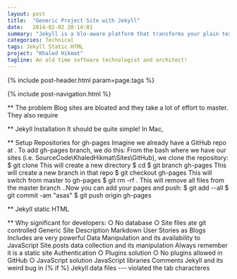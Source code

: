 ```yaml
---
layout: post
title:  "Generic Project Site with Jekyll"
date:   2014-02-02 20:14:01
summary: "Jekyll is a blo-aware platform that transforms your plain text into static websites "
categories: Technical
tags: Jekyll Static HTML
project: "Khaled Hikmat"
tagline: An old time software technologist and architect!
---
```


{% include post-header.html param=page.tags %}

{% include post-navigation.html %}

** The problem
Blog sites are bloated and they take a lot of effort to master. They also require 

** Jekyll Installation
It should be quite simple! In Mac, 

** Setup Repositories for gh-pages
Imagine we already have a GitHub repo at <repo-url>. To add gh-pages branch, we do this:
From the bash where we have our sites (i.e. SourceCode\KhaledHikmat\Sites\GitHub), we clone the repository:
$ git clone <repo-url>
This will create a new directory 
$ cd <repo>
$ git branch gh-pages 
This will create a new branch in that repo
$ git checkout gh-pages
This will switch from master to gh-pages
$ git rm -rf .
This will remove all files from the master branch
..Now you can add your pages and push:
$ git add --all
$ git commit -am "asas"
$ git push origin gh-pages

** Jekyll static HTML

** Why significant for developers:
		○ No database
		○ Site files ate git controlled
Generic Site Description
Markdown
User Stories as Blogs
Includes are very powerful
Data Manipulation and its availability to JavaScript
Site.posts data collection and its manipulation
Always remember it is a static site
Authentication
		○ Plugins solution
		○ No plugins allowed in GitHub
		○ JavaScript solution
JavaScript libraries
Comments
Jekyll and its weird bug in (% if %}
Jekyll data files --- violated the tab characteres
